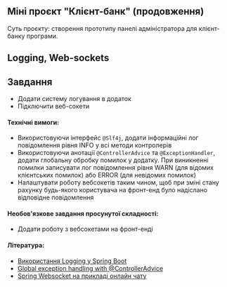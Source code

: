 ## Міні проєкт "Клієнт-банк" (продовження)

Суть проєкту: створення прототипу панелі адміністратора для клієнт-банку програми.

## Logging, Web-sockets

## Завдання

- Додати систему логування в додаток
- Підключити веб-сокети

#### Технічні вимоги:

- Використовуючи інтерфейс `@Slf4j`, додати інформаційні лог повідомлення рівня INFO у всі методи контролерів
- Використовуючи анотації `@ControllerAdvice` та `@ExceptionHandler`, додати глобальну обробку помилок у додатку. При виникненні помилки записувати лог повідомлення рівня WARN (для відомих клієнтських помилок) або ERROR (для невідомих помилок)
- Налаштувати роботу вебсокетів таким чином, щоб при зміні стану рахунку будь-якого користувача на фронт-енд було надіслано відповідне повідомлення

#### Необов'язкове завдання просунутої складності:

- Додати роботу з вебсокетами на фронт-енді

#### Література:
- [Використання Logging у Spring Boot](https://o7planning.org/11753/use-logging-in-spring-boot)
- [Global exception handling with @ControllerAdvice](https://lankydan.dev/2017/09/12/global-exception-handling-with-controlleradvice)
- [Spring Websocket на прикладі онлайн чату](https://dan-it.gitlab.io/fs-book/java-frameworks/spring_websocket.html)
